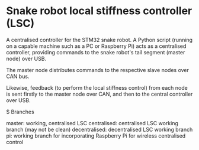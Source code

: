 # Snake robot local stiffness controller (LSC)

A centralised controller for the STM32 snake robot. A Python script (running on a capable machine such as a PC or Raspberry Pi) acts as a centralised controller, providing commands to the snake robot's tail segment (master node) over USB. 

The master node distributes commands to the respective slave nodes over CAN bus. 

Likewise, feedback (to perform the local stiffness control) from each node is sent firstly to the master node over CAN, and then to the central controller over USB. 

$ Branches

master: working, centralised LSC
centralised: centralised LSC working branch (may not be clean)
decentralised: decentralised LSC working branch
pi: working branch for incorporating Raspberry Pi for wireless centralised control
